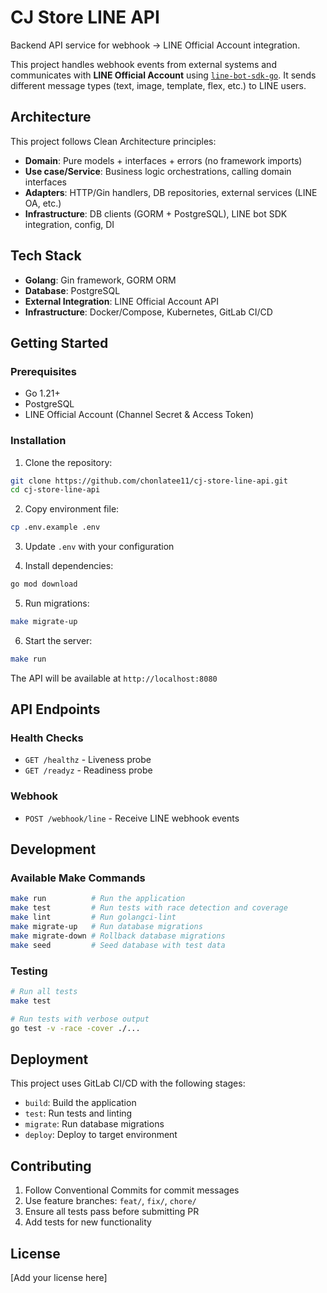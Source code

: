 # CJ Store LINE API

Backend API service for webhook → LINE Official Account integration.

This project handles webhook events from external systems and communicates with **LINE Official Account** using [`line-bot-sdk-go`](https://github.com/line/line-bot-sdk-go). It sends different message types (text, image, template, flex, etc.) to LINE users.

## Architecture

This project follows Clean Architecture principles:

- **Domain**: Pure models + interfaces + errors (no framework imports)
- **Use case/Service**: Business logic orchestrations, calling domain interfaces
- **Adapters**: HTTP/Gin handlers, DB repositories, external services (LINE OA, etc.)
- **Infrastructure**: DB clients (GORM + PostgreSQL), LINE bot SDK integration, config, DI

## Tech Stack

- **Golang**: Gin framework, GORM ORM
- **Database**: PostgreSQL
- **External Integration**: LINE Official Account API
- **Infrastructure**: Docker/Compose, Kubernetes, GitLab CI/CD

## Getting Started

### Prerequisites

- Go 1.21+
- PostgreSQL
- LINE Official Account (Channel Secret & Access Token)

### Installation

1. Clone the repository:
```bash
git clone https://github.com/chonlatee11/cj-store-line-api.git
cd cj-store-line-api
```

2. Copy environment file:
```bash
cp .env.example .env
```

3. Update `.env` with your configuration

4. Install dependencies:
```bash
go mod download
```

5. Run migrations:
```bash
make migrate-up
```

6. Start the server:
```bash
make run
```

The API will be available at `http://localhost:8080`

## API Endpoints

### Health Checks
- `GET /healthz` - Liveness probe
- `GET /readyz` - Readiness probe

### Webhook
- `POST /webhook/line` - Receive LINE webhook events

## Development

### Available Make Commands

```bash
make run          # Run the application
make test         # Run tests with race detection and coverage
make lint         # Run golangci-lint
make migrate-up   # Run database migrations
make migrate-down # Rollback database migrations
make seed         # Seed database with test data
```

### Testing

```bash
# Run all tests
make test

# Run tests with verbose output
go test -v -race -cover ./...
```

## Deployment

This project uses GitLab CI/CD with the following stages:
- `build`: Build the application
- `test`: Run tests and linting
- `migrate`: Run database migrations
- `deploy`: Deploy to target environment

## Contributing

1. Follow Conventional Commits for commit messages
2. Use feature branches: `feat/`, `fix/`, `chore/`
3. Ensure all tests pass before submitting PR
4. Add tests for new functionality

## License

[Add your license here]